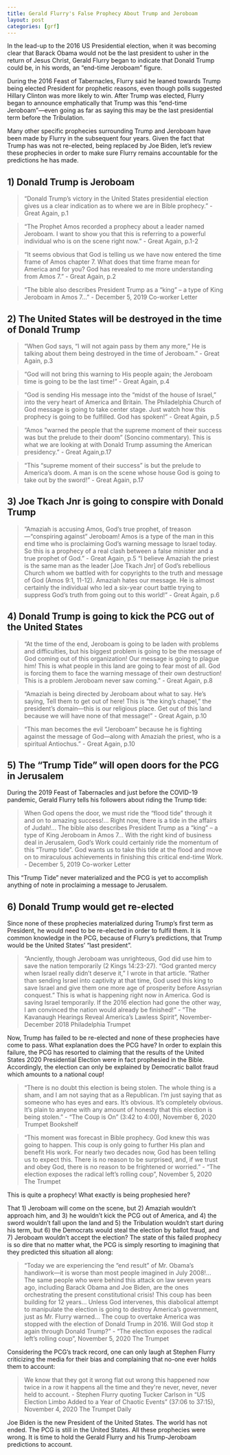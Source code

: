 ```yaml
---
title: Gerald Flurry's False Prophecy About Trump and Jeroboam
layout: post
categories: [grf]
---
```


In the lead-up to the 2016 US Presidential election, when it was becoming clear that Barack Obama would not be the last president to usher in the return of Jesus Christ, Gerald Flurry began to indicate that Donald Trump could be, in his words, an “end-time Jeroboam” figure. 

During the 2016 Feast of Tabernacles, Flurry said he leaned towards Trump being elected President for prophetic reasons, even though polls suggested Hillary Clinton was more likely to win. After Trump was elected, Flurry began to announce emphatically that Trump was this “end-time Jeroboam”—even going as far as saying this may be the last presidential term before the Tribulation. 

Many other specific prophecies surrounding Trump and Jeroboam have been made by Flurry in the subsequent four years. Given the fact that Trump has was not re-elected, being replaced by Joe Biden, let’s review these prophecies in order to make sure Flurry remains accountable for the predictions he has made.         

## 1) Donald Trump is Jeroboam 
<blockquote>“Donald Trump’s victory in the United States presidential election gives us a clear indication as to where we are in Bible prophecy.” - Great Again, p.1</blockquote>
<blockquote>“The Prophet Amos recorded a prophecy about a leader named Jeroboam. I want to show you that this is referring to a powerful individual who is on the scene right now.” - Great Again, p.1-2</blockquote>
<blockquote>“It seems obvious that God is telling us we have now entered the time frame of Amos chapter 7. What does that time frame mean for America and for you? God has revealed to me more understanding from Amos 7.” - Great Again, p.2</blockquote>
<blockquote>“The bible also describes President Trump as a “king” – a type of King Jeroboam in Amos 7...” - December 5, 2019 Co-worker Letter</blockquote>

## 2) The United States will be destroyed in the time of Donald Trump
<blockquote>“When God says, “I will not again pass by them any more,” He is talking about them being destroyed in the time of Jeroboam.” - Great Again, p.3</blockquote>
<blockquote>“God will not bring this warning to His people again; the Jeroboam time is going to be the last time!” - Great Again, p.4</blockquote>
<blockquote>“God is sending His message into the “midst of the house of Israel,” into the very heart of America and Britain. The Philadelphia Church of God message is going to take center stage. Just watch how this prophecy is going to be fulfilled. God has spoken!” - Great Again, p.5</blockquote>
<blockquote>“Amos “warned the people that the supreme moment of their success was but the prelude to their doom” (Soncino commentary). This is what we are looking at with Donald Trump assuming the American presidency.” - Great Again,p.17</blockquote>
<blockquote>“This “supreme moment of their success” is but the prelude to America’s doom. A man is on the scene whose house God is going to take out by the sword!” - Great Again, p.17</blockquote>

## 3) Joe Tkach Jnr is going to conspire with Donald Trump
<blockquote>“Amaziah is accusing Amos, God’s true prophet, of treason—“conspiring against” Jeroboam! Amos is a type of the man in this end time who is proclaiming God’s warning message to Israel today. So this is a prophecy of a real clash between a false minister and a true prophet of God.” - Great Again, p.5
“I believe Amaziah the priest is the same man as the leader [Joe Tkach Jnr] of God’s rebellious Church whom we battled with for copyrights to the truth and message of God (Amos 9:1, 11-12). Amaziah hates our message. He is almost certainly the individual who led a six-year court battle trying to suppress God’s truth from going out to this world!” - Great Again, p.6</blockquote>

## 4) Donald Trump is going to kick the PCG out of the United States
<blockquote>“At the time of the end, Jeroboam is going to be laden with problems and difficulties, but his biggest problem is going to be the message of God coming out of this organization! Our message is going to plague him! This is what people in this land are going to fear most of all. God is forcing them to face the warning message of their own destruction! This is a problem Jeroboam never saw coming.” - Great Again, p.8</blockquote>
<blockquote>“Amaziah is being directed by Jeroboam about what to say. He’s saying, Tell them to get out of here! This is “the king’s chapel,” the president’s domain—this is our religious place. Get out of this land because we will have none of that message!” - Great Again, p.10</blockquote>
<blockquote>“This man becomes the evil “Jeroboam” because he is fighting against the message of God—along with Amaziah the priest, who is a spiritual Antiochus.” - Great Again, p.10</blockquote>

## 5) The “Trump Tide” will open doors for the PCG in Jerusalem
During the 2019 Feast of Tabernacles and just before the COVID-19 pandemic, Gerald Flurry tells his followers about riding the Trump tide:
<blockquote>When God opens the door, we must ride the “flood tide” through it and on to amazing success!... Right now, there is a tide in the affairs of Judah!... The bible also describes President Trump as a “king” – a type of King Jeroboam in Amos 7… With the right kind of business deal in Jerusalem, God’s Work could certainly ride the momentum of this “Trump tide”. God wants us to take this tide at the flood and move on to miraculous achievements in finishing this critical end-time Work. - December 5, 2019 Co-worker Letter</blockquote>
This “Trump Tide” never materialized and the PCG is yet to accomplish anything of note in proclaiming a message to Jerusalem. 

## 6) Donald Trump would get re-elected
Since none of these prophecies materialized during Trump’s first term as President, he would need to be re-elected in order to fulfil them. It is common knowledge in the PCG, because of Flurry’s predictions, that Trump would be the United States’ “last president”. 
<blockquote>“Anciently, though Jeroboam was unrighteous, God did use him to save the nation temporarily (2 Kings 14:23-27). “God granted mercy when Israel really didn’t deserve it,” I wrote in that article. “Rather than sending Israel into captivity at that time, God used this king to save Israel and give them one more age of prosperity before Assyrian conquest.”
This is what is happening right now in America. God is saving Israel temporarily. If the 2016 election had gone the other way, I am convinced the nation would already be finished!” - ”The Kavanaugh Hearings Reveal America’s Lawless Spirit”, November-December 2018 Philadelphia Trumpet </blockquote>

Now, Trump has failed to be re-elected and none of these prophecies have come to pass. What explanation does the PCG have? In order to explain this failure, the PCG has resorted to claiming that the results of the United States 2020 Presidential Election were in fact prophesied in the Bible. Accordingly, the election can only be explained by Democratic ballot fraud which amounts to a national coup! 

<blockquote>“There is no doubt this election is being stolen. The whole thing is a sham, and I am not saying that as a Republican. I’m just saying that as someone who has eyes and ears. It’s obvious. It’s completely obvious. It’s plain to anyone with any amount of honesty that this election is being stolen.” - “The Coup is On” (3:42 to 4:00), November 6, 2020 Trumpet Bookshelf</blockquote>
<blockquote>“This moment was forecast in Bible prophecy. God knew this was going to happen. This coup is only going to further His plan and benefit His work. For nearly two decades now, God has been telling us to expect this. There is no reason to be surprised, and, if we trust and obey God, there is no reason to be frightened or worried.” - “The election exposes the radical left’s rolling coup”, November 5, 2020 The Trumpet</blockquote>

This is quite a prophecy! What exactly is being prophesied here?

That 1) Jeroboam will come on the scene, but 2) Amaziah wouldn’t approach him, and 3) he wouldn’t kick the PCG out of America, and 4) the sword wouldn’t fall upon the land and 5) the Tribulation wouldn’t start during his term, but 6) the Democrats would steal the election by ballot fraud, and 7) Jeroboam wouldn’t accept the election?
The state of this failed prophecy is so dire that no matter what, the PCG is simply resorting to imagining that they predicted this situation all along:

<blockquote>“Today we are experiencing the “end result” of Mr. Obama’s handiwork—it is worse than most people imagined in July 2008!... The same people who were behind this attack on law seven years ago, including Barack Obama and Joe Biden, are the ones orchestrating the present constitutional crisis! This coup has been building for 12 years… Unless God intervenes, this diabolical attempt to manipulate the election is going to destroy America’s government, just as Mr. Flurry warned… The coup to overtake America was stopped with the election of Donald Trump in 2016. Will God stop it again through Donald Trump?” - “The election exposes the radical left’s rolling coup”, November 5, 2020 The Trumpet</blockquote>

Considering the PCG’s track record, one can only laugh at Stephen Flurry criticizing the media for their bias and complaining that no-one ever holds them to account:
<blockquote>We know that they got it wrong flat out wrong this happened now twice in a row it happens all the time and they're never, never, never held to account. - Stephen Flurry quoting Tucker Carlson in “US Election Limbo Added to a Year of Chaotic Events” (37:06 to 37:15), November 4, 2020 The Trumpet Daily
</blockquote>

Joe Biden is the new President of the United States. The world has not ended. The PCG is still in the United States. All these prophecies were wrong. It is time to hold the Gerald Flurry and his Trump-Jeroboam predictions to account. 
